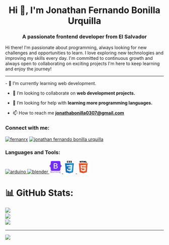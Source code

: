 <h1 align="center">Hi 👋, I'm Jonathan Fernando Bonilla Urquilla</h1>
<h3 align="center">A passionate frontend developer from El Salvador</h3>

<p> Hi there! I'm passionate about programming, always looking for new challenges and opportunities to learn. I love exploring new technologies and improving my skills every day. I'm committed to continuous growth and always open to collaborating on exciting projects I'm here to keep learning and enjoy the journey!</p>
<hr>
- 🌱 I’m currently learning web development.

- 👯 I’m looking to collaborate on **web development projects.**

- 🤝 I’m looking for help with **learning more programming languages.**

- 📫 How to reach me **jonathabonilla0307@gmail.com**

<h3 align="left">Connect with me:</h3>
<p align="left">
<a href="https://instagram.com/fernanrx" target="blank"><img align="center" src="https://raw.githubusercontent.com/rahuldkjain/github-profile-readme-generator/master/src/images/icons/Social/instagram.svg" alt="fernanrx" height="30" width="40" /></a>
<a href="https://linkedin.com/in/jonathan fernando bonilla urquilla" target="blank"><img align="center" src="https://raw.githubusercontent.com/rahuldkjain/github-profile-readme-generator/master/src/images/icons/Social/linked-in-alt.svg" alt="jonathan fernando bonilla urquilla" height="30" width="40" /></a>
</p>

<h3 align="left">Languages and Tools:</h3>
<p align="left"> <a href="https://www.arduino.cc/" target="_blank" rel="noreferrer"> <img src="https://cdn.worldvectorlogo.com/logos/arduino-1.svg" alt="arduino" width="40" height="40"/> </a> <a href="https://www.blender.org/" target="_blank" rel="noreferrer"> <img src="https://download.blender.org/branding/community/blender_community_badge_white.svg" alt="blender" width="40" height="40"/> </a> <a href="https://getbootstrap.com" target="_blank" rel="noreferrer"> <img src="https://raw.githubusercontent.com/devicons/devicon/master/icons/bootstrap/bootstrap-plain-wordmark.svg" alt="bootstrap" width="40" height="40"/> </a> <a href="https://www.w3schools.com/css/" target="_blank" rel="noreferrer"> <img src="https://raw.githubusercontent.com/devicons/devicon/master/icons/css3/css3-original-wordmark.svg" alt="css3" width="40" height="40"/> </a> <a href="https://www.w3.org/html/" target="_blank" rel="noreferrer"> <img src="https://raw.githubusercontent.com/devicons/devicon/master/icons/html5/html5-original-wordmark.svg" alt="html5" width="40" height="40"/> </a> </p>


# 📊 GitHub Stats:
![](https://github-readme-stats.vercel.app/api?username=JhonBonillaU&theme=dark&hide_border=false&include_all_commits=true&count_private=true)<br/>
![](https://nirzak-streak-stats.vercel.app/?user=JhonBonillaU&theme=dark&hide_border=false)<br/>
![](https://github-readme-stats.vercel.app/api/top-langs/?username=JhonBonillaU&theme=dark&hide_border=false&include_all_commits=true&count_private=true&layout=compact)

---
[![](https://visitcount.itsvg.in/api?id=JhonBonillaU&icon=0&color=0)](https://visitcount.itsvg.in)

<!-- Proudly created with GPRM ( https://gprm.itsvg.in ) -->
<!---
JhonBonillaU/JhonBonillaU is a ✨ special ✨ repository because its `README.md` (this file) appears on your GitHub profile.
You can click the Preview link to take a look at your changes.
--->

